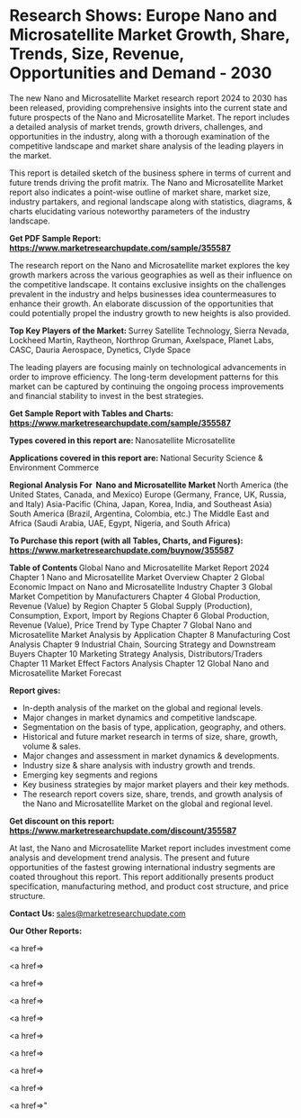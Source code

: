 # Research Shows: Europe Nano and Microsatellite Market Growth, Share, Trends, Size, Revenue, Opportunities and Demand - 2030

The new Nano and Microsatellite Market research report 2024 to 2030 has been released, providing comprehensive insights into the current state and future prospects of the Nano and Microsatellite Market. The report includes a detailed analysis of market trends, growth drivers, challenges, and opportunities in the industry, along with a thorough examination of the competitive landscape and market share analysis of the leading players in the market.

This report is detailed sketch of the business sphere in terms of current and future trends driving the profit matrix. The Nano and Microsatellite Market report also indicates a point-wise outline of market share, market size, industry partakers, and regional landscape along with statistics, diagrams, &amp; charts elucidating various noteworthy parameters of the industry landscape.

<strong><b>Get PDF Sample Report: <a href=https://www.marketresearchupdate.com/sample/355587>https://www.marketresearchupdate.com/sample/355587</a></b></strong>

The research report on the Nano and Microsatellite market explores the key growth markers across the various geographies as well as their influence on the competitive landscape. It contains exclusive insights on the challenges prevalent in the industry and helps businesses idea countermeasures to enhance their growth. An elaborate discussion of the opportunities that could potentially propel the industry growth to new heights is also provided.

<strong><b>Top Key Players of the Market:
</b></strong>Surrey Satellite Technology, Sierra Nevada, Lockheed Martin, Raytheon, Northrop Gruman, Axelspace, Planet Labs, CASC, Dauria Aerospace, Dynetics, Clyde Space<strong><b>
</b></strong>

The leading players are focusing mainly on technological advancements in order to improve efficiency. The long-term development patterns for this market can be captured by continuing the ongoing process improvements and financial stability to invest in the best strategies.

<strong><b>Get Sample Report with Tables and Charts: <a href=https://www.marketresearchupdate.com/sample/355587>https://www.marketresearchupdate.com/sample/355587</a></b></strong>

<strong><b>Types covered in this report are:
</b></strong>Nanosatellite
Microsatellite<strong><b>
</b></strong>

<strong><b>Applications covered in this report are:
</b></strong>National Security
Science & Environment
Commerce<strong><b>
</b></strong>

<strong><b>Regional Analysis For  Nano and Microsatellite Market</b></strong><strong><b>
</b></strong>North America (the United States, Canada, and Mexico)
Europe (Germany, France, UK, Russia, and Italy)
Asia-Pacific (China, Japan, Korea, India, and Southeast Asia)
South America (Brazil, Argentina, Colombia, etc.)
The Middle East and Africa (Saudi Arabia, UAE, Egypt, Nigeria, and South Africa)

<strong><b>To Purchase this report (with all Tables, Charts, and Figures): <a href=https://www.marketresearchupdate.com/buynow/355587>https://www.marketresearchupdate.com/buynow/355587</a></b></strong>

<strong><b>Table of Contents</b></strong><strong><b>
</b></strong>Global Nano and Microsatellite Market Report 2024
Chapter 1 Nano and Microsatellite Market Overview
Chapter 2 Global Economic Impact on Nano and Microsatellite Industry
Chapter 3 Global Market Competition by Manufacturers
Chapter 4 Global Production, Revenue (Value) by Region
Chapter 5 Global Supply (Production), Consumption, Export, Import by Regions
Chapter 6 Global Production, Revenue (Value), Price Trend by Type
Chapter 7 Global Nano and Microsatellite Market Analysis by Application
Chapter 8 Manufacturing Cost Analysis
Chapter 9 Industrial Chain, Sourcing Strategy and Downstream Buyers
Chapter 10 Marketing Strategy Analysis, Distributors/Traders
Chapter 11 Market Effect Factors Analysis
Chapter 12 Global Nano and Microsatellite Market Forecast

<strong><b>Report gives:</b></strong>

- In-depth analysis of the market on the global and regional levels.
- Major changes in market dynamics and competitive landscape.
- Segmentation on the basis of type, application, geography, and others.
- Historical and future market research in terms of size, share, growth, volume &amp; sales.
- Major changes and assessment in market dynamics &amp; developments.
- Industry size &amp; share analysis with industry growth and trends.
- Emerging key segments and regions
- Key business strategies by major market players and their key methods.
- The research report covers size, share, trends, and growth analysis of the Nano and Microsatellite Market on the global and regional level.

<strong><b>Get discount on this report: <a href=https://www.marketresearchupdate.com/discount/355587>https://www.marketresearchupdate.com/discount/355587</a></b></strong>

At last, the Nano and Microsatellite Market report includes investment come analysis and development trend analysis. The present and future opportunities of the fastest growing international industry segments are coated throughout this report. This report additionally presents product specification, manufacturing method, and product cost structure, and price structure.

<strong><b>Contact Us:
</b></strong>sales@marketresearchupdate.com

<strong>Our Other Reports:</strong>

<a href=></a>

<a href=></a>

<a href=></a>

<a href=></a>

<a href=></a>

<a href=></a>

<a href=></a>

<a href=></a>

<a href=></a>

<a href=></a>"
